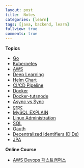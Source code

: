 ```yaml
---
layout: post
title:  Notes
categories: [learn]
tags: [java, backend, learn]
fullview: true
comments: true
---
```



**Topics**
- [Go](articles/golang)
- [Kubernetes](articles/kubernetes)
- [AWS](articles/aws)
- [Deep Learning](articles/dplearn)
- [Helm Chart](articles/helm.pdf)
- [CI/CD Pipeline](articles/cicd)
- [Docker](articles/docker)
- [Docker-tutsnode](articles/docker_tutsnode)
- [Async vs Sync](articles/async_sync)
- [grpc](articles/grpc)
- [MySQL EXPLAIN](articles/mysql_explain)
- [Linux Administration](articles/linux_admin)
- [SQL](articles/sql)
- [Oauth](articles/oauth)
- [Decentralized Identifiers (DIDs)](articles/did.pdf)
- [JPA](articles/jpa)

<!--
**Coding Test**
- [Golang leetcode](go_leet)
- [Golang baekjoon](baekjoon)
- [파이썬.Crash Course.2E](python_crash_course)
- [파이썬.코딩 basic](python_coding_basic)
- [파이썬.코딩 test](python_coding_test)
- [파이썬.baekjun](python_baekjun)
- [자바](README_java)
-->

**Online Course**
- [AWS Devops 패스트캠퍼스](articles/fc_aws)

